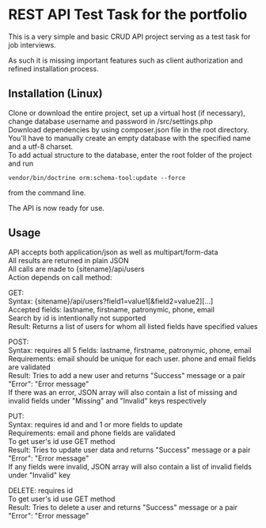 # REST API Test Task for the portfolio

This is a very simple and basic CRUD API project serving as a test task for job interviews.

As such it is missing important features such as client authorization and refined installation process.

## Installation (Linux)

Clone or download the entire project, set up a virtual host (if necessary), change database username and password in /src/settings.php  
Download dependencies by using composer.json file in the root directory.  
You'll have to manually create an empty database with the specified name and a utf-8 charset.  
To add actual structure to the database, enter the root folder of the project and run  

    vendor/bin/doctrine orm:schema-tool:update --force

from the command line.

The API is now ready for use.

## Usage

API accepts both application/json as well as multipart/form-data  
All results are returned in plain JSON  
All calls are made to {sitename}/api/users  
Action depends on call method:

GET:  
Syntax: {sitename}/api/users?field1=value1[&field2=value2][...]  
Accepted fields: lastname, firstname, patronymic, phone, email  
Search by id is intentionally not supported  
Result: Returns a list of users for whom all listed fields have specified values  

POST:  
Syntax: requires all 5 fields: lastname, firstname, patronymic, phone, email  
Requirements: email should be unique for each user. phone and email fields are validated  
Result: Tries to add a new user and returns "Success" message or a pair "Error": "Error message"  
If there was an error, JSON array will also contain a list of missing and invalid fields under "Missing" and "Invalid" keys respectively  

PUT:   
Syntax: requires id and and 1 or more fields to update  
Requirements: email and phone fields are validated  
To get user's id use GET method  
Result: Tries to update user data and returns "Success" message or a pair "Error": "Error message"  
If any fields were invalid, JSON array will also contain a list of invalid fields under "Invalid" key  

DELETE: requires id  
To get user's id use GET method  
Result: Tries to delete a user and returns "Success" message or a pair "Error": "Error message"  